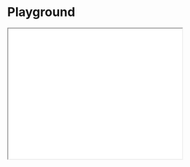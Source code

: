 # Playground

<iframe height="300" width="400" src="task-tree.svg">
   <p>No iframe allowed :-(</p>
</iframe>